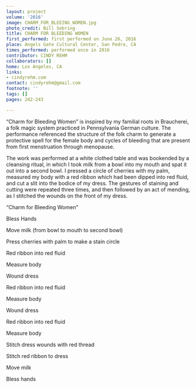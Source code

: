 ```yaml
---
layout: project
volume: '2016'
image: CHARM_FOR_BLEEING_WOMEN.jpg
photo_credit: Bill Sebring
title: CHARM FOR BLEEDING WOMEN
first_performed: first performed on June 26, 2016
place: Angels Gate Cultural Center, San Pedro, CA
times_performed: performed once in 2016
contributor: CINDY REHM
collaborators: []
home: Los Angeles, CA
links:
- cindyrehm.com
contact: cindyrehm@gmail.com
footnote: ''
tags: []
pages: 242-243

---
```


“Charm for Bleeding Women” is inspired by my familial roots in Braucherei, a folk magic system practiced in Pennsylvania German culture. The performance referenced the structure of the folk charm to generate a protective spell for the female body and cycles of bleeding that are present from first menstruation through menopause.

The work was performed at a white clothed table and was bookended by a cleansing ritual, in which I took milk from a bowl into my mouth and spat it out into a second bowl. I pressed a circle of cherries with my palm, measured my body with a red ribbon which had been dipped into red fluid, and cut a slit into the bodice of my dress. The gestures of staining and cutting were repeated three times, and then followed by an act of mending, as I stitched the wounds on the front of my dress.

“Charm for Bleeding Women”

Bless Hands

Move milk (from bowl to mouth to second bowl)

Press cherries with palm to make a stain circle

Red ribbon into red fluid

Measure body

Wound dress

Red ribbon into red fluid

Measure body

Wound dress

Red ribbon into red fluid

Measure body

Stitch dress wounds with red thread

Stitch red ribbon to dress

Move milk

Bless hands
